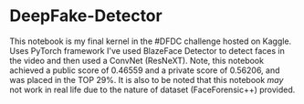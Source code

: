 # DeepFake-Detector
This notebook is my final kernel in the #DFDC challenge hosted on Kaggle. Uses PyTorch framework
I've used BlazeFace Detector to detect faces in the video and then used a ConvNet (ResNeXT).
Note, this notebook achieved a public score of 0.46559 and a private score of 0.56206, and was placed in the TOP 29%.
It is also to be noted that this notebook *may* not work in real life due to the nature of dataset (FaceForensic++) provided.
